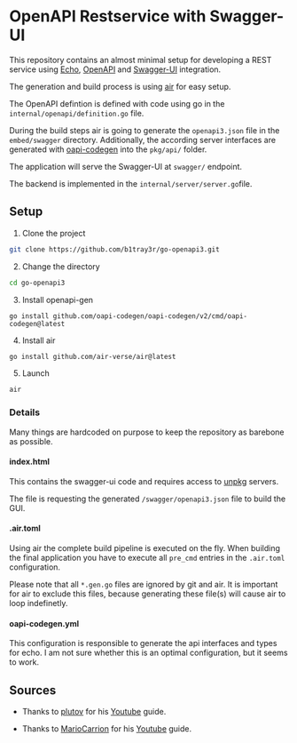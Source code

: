 # OpenAPI Restservice with Swagger-UI

This repository contains an almost minimal setup for developing a REST service using [Echo](https://echo.labstack.com/), [OpenAPI](https://www.openapis.org/) and [Swagger-UI](https://swagger.io/tools/swagger-ui/) integration.

The generation and build process is using [air](https://github.com/air-verse/air) for easy setup.

The OpenAPI defintion is defined with code using go in the `internal/openapi/definition.go` file.

During the build steps air is going to generate the `openapi3.json` file in the `embed/swagger` directory.
Additionally, the according server interfaces are generated with [oapi-codegen](https://github.com/oapi-codegen/oapi-codegen) into the `pkg/api/` folder.

The application will serve the Swagger-UI at `swagger/` endpoint.

The backend is implemented in the `internal/server/server.go`file.


## Setup

1. Clone the project

```sh
git clone https://github.com/b1tray3r/go-openapi3.git
```

2. Change the directory

```sh
cd go-openapi3
```

3. Install openapi-gen

```shell
go install github.com/oapi-codegen/oapi-codegen/v2/cmd/oapi-codegen@latest
```

4. Install air

```sh
go install github.com/air-verse/air@latest
```

5. Launch

```sh
air
```

### Details

Many things are hardcoded on purpose to keep the repository as barebone as possible.

#### index.html

This contains the swagger-ui code and requires access to [unpkg](https://unpkg.com/) servers.

The file is requesting the generated `/swagger/openapi3.json` file to build the GUI.

#### .air.toml

Using air the complete build pipeline is executed on the fly.
When building the final application you have to execute all `pre_cmd` entries in the `.air.toml` configuration.

Please note that all `*.gen.go` files are ignored by git and air.
It is important for air to exclude this files, because generating these file(s) will cause air to loop indefinetly.

#### oapi-codegen.yml

This configuration is responsible to generate the api interfaces and types for echo.
I am not sure whether this is an optimal configuration, but it seems to work.

## Sources

- Thanks to [plutov](https://github.com/plutov/packagemain/tree/master/oapi-example) for his [Youtube](https://www.youtube.com/watch?v=87au30fl5e4) guide.

- Thanks to [MarioCarrion](https://github.com/MarioCarrion/todo-api-microservice-example/tree/074bbb9f4d0f79e5bced943c10c56013705969a9) for his [Youtube](https://www.youtube.com/watch?v=HwtOAc0M08o) guide.
